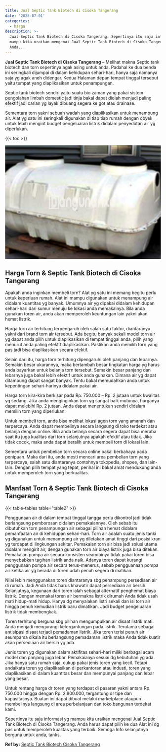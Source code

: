 ```yaml
---
title: Jual Septic Tank Biotech di Cisoka Tangerang
date: '2025-07-01'
categories:
  - harga
description: >-
  Jual Septic Tank Biotech di Cisoka Tangerang. Sepertinya itu saja informasi yg
  mampu kita uraikan mengenai Jual Septic Tank Biotech di Cisoka Tangerang.
  Anda...
---
```


**Jual Septic Tank Biotech di Cisoka Tangerang** – Melihat makna Septic tank biotech dan torn sepertinya agak asing untuk anda. Padahal ke dua benda ini seringkali dijumpai di dalam kehidupan sehari-hari, hanya saja namanya saja yg agak aneh didengar. Kedua Halaman depan tempat tinggal tersebut yaitu tempat yang diaplikasikan untuk penampungan.

Septic tank biotech sendiri yaitu suatu bio zaman yang pakai sistem pengolahan limbah domestic jadi tinja bakal dapat diolah menjadi paling efektif jadi carian yg layak dibuang segera ke got atau drainase.

Sementara torn yakni sebuah wadah yang diaplikasikan untuk menampung air. Alat yg satu ini seringkali digunakan di tiap tiap rumah dengan obyek untuk lebih mengirit budget pengeluaran listrik didalam penyedotan air yg diperlukan.

{{< toc >}}

![Jual Septic Tank Biotech di Cisoka Tangerang](/images/jual-bio-septictank-46.png)

## Harga Torn & Septic Tank Biotech di Cisoka Tangerang

Apakah anda inginkan membeli torn? Alat yg satu ini memang begitu perlu untuk keperluan rumah. Alat ini mampu digunakan untuk menampung air didalam kuantitas yg banyak. Umumnya air yg dipakai didalam kehidupan sehari-hari dari sumur menuju ke lokasi anda memakainya. Bila anda gunakan toren air, anda akan memperoleh keuntungan lain yakni akan hemat listrik.

Harga torn air terhitung terpengaruh oleh salah satu faktor, diantaranya yakni dari brand torn air tersebut. Ada begitu banyak sekali model torn air yg dapat anda pilih untuk diaplikasikan di tempat tinggal anda, pilih yang menurut anda paling efektif diaplikasikan. Pastikan anda memilih torn yang pas jadi bisa diaplikasikan secara efektif.

Selain dari itu, harga torn terhitung dipengaruhi oleh panjang dan lebarnya. Semakin besar ukurannya, maka bertambah besar tingkatan harga yg harus anda bayarkan untuk belanja torn tersebut. Semakin besar panjang dan lebarnya juga bakal lebih efektif untuk anda gunakan. Dimana air yg dapat ditampung dapat sangat banyak. Tentu bakal memudahkan anda untuk kepentingan sehari-harinya didalam pakai air.

Harga torn kira-kira berkisar pada Rp. 750.000 – Rp. 2 jutaan untuk kwalitas yg sedang. Jika anda menginginkan torn yg sangat baik mutunya, harganya dapat melebihi Rp. 2 jutaan. Anda dapat menentukan sendiri didalam memilih torn yang diperlukan.

Untuk membeli torn, anda bisa melihat lokasi agen torn yang amanah dan terpercaya. Anda dapat membelinya secara langsung di toko terdekat atau belanja dengan online. Bila anda belanja secara segera dapat bisa meraba saat itu juga kualitas dari torn selanjutnya apakah efektif atau tidak. Jika tidak cocok, maka anda dapat beralih untuk membeli torn di lokasi lain.

Sementara untuk pembelian torn secara online bakal berbahaya pada penipuan. Maka dari itu, anda mesti mencari area pembelian torn yang terpercaya, salah satu diantaranya contohnya tokopedia, shopee, dan lain-lain. Dengan pilih tempat yang tepat, perihal ini bakal amat mendukung anda untuk memperoleh torn yang berkualitas.

## Manfaat Torn & Septic Tank Biotech di Cisoka Tangerang

{{< table-tables table="table2" >}}

Penggunaan air di dalam tempat tinggal tangga perlu dikontrol jadi tidak berlangsung pemborosan didalam pemakaiannya. Oleh sebab itu dibutuhkan torn penampungan air sebagai pilihan hemat didalam pemanfaatan air di kehidupan sehari-hari. Torn air adalah suatu jenis tanki yg digunakan untuk menampung air yg diletakan amat tinggi dari posisi kran yg terdapat di lingkungan sekitar. Pemakaian torn air bisa jadi solusi utama didalam mengirit air, dengan gunakan torn air biaya listrik juga bisa ditekan. Pemakaian pompa air secara konsisten seandainya tidak pakai toren bisa menyebabkan tagihan listrik anda naik. Adanya toren dapat kurangi penggunaan pompa air secara terus-menerus, sebab pengguanaan pompa air ketika air yg berada di toren udah penuh segera di matikan.

Nilai lebih menggunakan toren diantaranya sbg penampung persediaan air di rumah. Jadi Anda tidak harus khawatir dapat persediaan air bersih. Selanjutnya, kegunaan dari toren ialah sebagai alternatif penghemat biaya listrik. Dengan memakai toren air bermakna listrik dirumah Anda tidak usah mati hidup-mati hidup. Hanya dg menyalakan listri sekali dan isi torn air hingga penuh kemudian listrik baru dimatikan. Jadi budget pengeluaran listrik tidak membengkak.

Toren terhitung berguna sbg pilihan mengumpulkan air disaat listrik mati. Anda menjadi mengurangi ketergantungan pada listrik. Terutama sebagai antisipasi disaat terjadi pemadaman listrik. Jika toren terisi penuh air seumpama dikala itu berlangsung pemadaman listrik maka Anda tidak kuatir akan persediaan air bersih yg ada.

Jenis toren yg digunakan dalam aktifitas sehari-hari miliki berbagai acam model dan panjang juga lebar. Pemakaianya sesuai dg kebutuhan yg ada. Jika hanya satu rumah saja, cukup pakai jenis toren yang kecil. Tetapi andaikata toren yg diaplikasikan di perkantoran atau industi, toren yang diaplikasikan di dalam kuantitas besar dan mempunyai panjang dan lebar yang besar.

Untuk rentang harga dr toren yang terdapat di pasaran yakni antara Rp. 750.000 hingga dengan Rp. 2.800.000, tergantung dr tipe dan kapasitasnya. Buatan ini dapat dibuat melalui marketplace ataupun membelinya langsung di area perbelanjaan dan toko bangunan terdekat kami.

Sepertinya itu saja informasi yg mampu kita uraikan mengenai Jual Septic Tank Biotech di Cisoka Tangerang. Anda harus dapat pilih ke dua Alat ini dg pas untuk memperoleh kualitas yang terbaik. Semoga Info selanjutnya berguna untuk anda, tanks.

**Ref by:** [Septic Tank Biotech Cisoka Tangerang](https://id.wikipedia.org/wiki/Septic)
